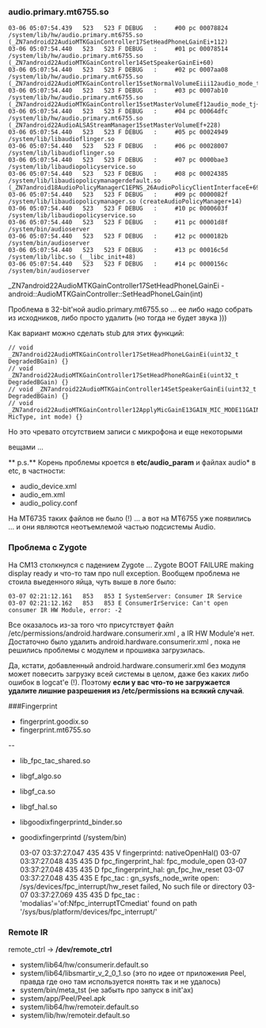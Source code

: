 ### audio.primary.mt6755.so 

	03-06 05:07:54.439   523   523 F DEBUG   :     #00 pc 00078824  /system/lib/hw/audio.primary.mt6755.so (_ZN7android22AudioMTKGainController17SetHeadPhoneLGainEi+112)
	03-06 05:07:54.440   523   523 F DEBUG   :     #01 pc 00078514  /system/lib/hw/audio.primary.mt6755.so (_ZN7android22AudioMTKGainController14SetSpeakerGainEi+60)
	03-06 05:07:54.440   523   523 F DEBUG   :     #02 pc 0007aa08  /system/lib/hw/audio.primary.mt6755.so (_ZN7android22AudioMTKGainController15setNormalVolumeEiii12audio_mode_t+488)
	03-06 05:07:54.440   523   523 F DEBUG   :     #03 pc 0007ab10  /system/lib/hw/audio.primary.mt6755.so (_ZN7android22AudioMTKGainController15setMasterVolumeEf12audio_mode_tj+156)
	03-06 05:07:54.440   523   523 F DEBUG   :     #04 pc 00064dfc  /system/lib/hw/audio.primary.mt6755.so (_ZN7android22AudioALSAStreamManager15setMasterVolumeEf+228)
	03-06 05:07:54.440   523   523 F DEBUG   :     #05 pc 00024949  /system/lib/libaudioflinger.so
	03-06 05:07:54.440   523   523 F DEBUG   :     #06 pc 00028007  /system/lib/libaudioflinger.so
	03-06 05:07:54.440   523   523 F DEBUG   :     #07 pc 0000bae3  /system/lib/libaudiopolicyservice.so
	03-06 05:07:54.440   523   523 F DEBUG   :     #08 pc 00024385  /system/lib/libaudiopolicymanagerdefault.so (_ZN7android18AudioPolicyManagerC1EPNS_26AudioPolicyClientInterfaceE+692)
	03-06 05:07:54.440   523   523 F DEBUG   :     #09 pc 0000082f  /system/lib/libaudiopolicymanager.so (createAudioPolicyManager+14)
	03-06 05:07:54.440   523   523 F DEBUG   :     #10 pc 0000603f  /system/lib/libaudiopolicyservice.so
	03-06 05:07:54.440   523   523 F DEBUG   :     #11 pc 00001d8f  /system/bin/audioserver
	03-06 05:07:54.440   523   523 F DEBUG   :     #12 pc 0000182b  /system/bin/audioserver
	03-06 05:07:54.440   523   523 F DEBUG   :     #13 pc 00016c5d  /system/lib/libc.so (__libc_init+48)
	03-06 05:07:54.440   523   523 F DEBUG   :     #14 pc 0000156c  /system/bin/audioserver

_ZN7android22AudioMTKGainController17SetHeadPhoneLGainEi - android::AudioMTKGainController::SetHeadPhoneLGain(int)

Проблема в 32-bit'ной audio.primary.mt6755.so ... ее либо надо собрать из исходников, либо просто удалить (но тогда не будет звука )))

Как вариант можно сделать stub для этих функций:

	// void _ZN7android22AudioMTKGainController17SetHeadPhoneLGainEi(uint32_t DegradedBGain) {}
	// void _ZN7android22AudioMTKGainController17SetHeadPhoneRGainEi(uint32_t DegradedBGain) {}
	// void _ZN7android22AudioMTKGainController14SetSpeakerGainEi(uint32_t DegradedBGain) {}
	// void _ZN7android22AudioMTKGainController12ApplyMicGainE13GAIN_MIC_MODE11GAIN_DEVICE12audio_mode_t(uint32_t MicType, int mode) {}

	
Но это чревато отсутствием записи с микрофона и еще некоторыми

 вещами ...
 
** p.s.** Корень проблемы кроется в **etc/audio_param** и файлах audio* в etc, в частности:

* audio_device.xml
* audio_em.xml
* audio_policy.conf

На MT6735 таких файлов не было (!) ... а вот на MT6755 уже появились ... и они являются неотъемлемой частью подсистемы Audio.
 
### Проблема с Zygote

На CM13 столкнулся с падением Zygote ... Zygote BOOT FAILURE making display ready и что-то там про null exception. Вообщем проблема не стоила выеденного яйца, чуть выше в логе было:

	03-07 02:21:12.161   853   853 I SystemServer: Consumer IR Service
	03-07 02:21:12.162   853   853 E ConsumerIrService: Can't open consumer IR HW Module, error: -2
	

Все оказалось из-за того что присутствует файл /etc/permissions/android.hardware.consumerir.xml , а IR HW Module'я нет. Достаточно было удалить android.hardware.consumerir.xml , пока не решились проблемы с модулем и прошивка загрузилась.

Да, кстати, добавленный android.hardware.consumerir.xml без модуля может повесить загрузку всей системы в целом, даже без каких либо ошибок в logcat'е (!). Поэтому **если у вас что-то не загружается удалите лишние разрешения из /etc/permissions на всякий случай**.

###Fingerprint

* fingerprint.goodix.so
* fingerprint.mt6755.so

--

* lib_fpc_tac_shared.so
* libgf_algo.so
* libgf_ca.so
* libgf_hal.so
* libgoodixfingerprintd_binder.so
* goodixfingerprintd (/system/bin)

	03-07 03:37:27.047   435   435 V fingerprintd: nativeOpenHal()
	03-07 03:37:27.048   435   435 D fpc_fingerprint_hal: fpc_module_open
	03-07 03:37:27.048   435   435 D fpc_fingerprint_hal: gn_fpc_hw_reset
	03-07 03:37:27.048   435   435 E fpc_tac : gn_sysfs_node_write open: /sys/devices/fpc_interrupt/hw_reset failed, No such file or directory
	03-07 03:37:27.069   435   435 D fpc_tac : 'modalias'='of:Nfpc_interruptT<NULL>Cmediat' found on  path '/sys/bus/platform/devices/fpc_interrupt/'


### Remote IR

remote_ctrl -> **/dev/remote_ctrl**

* system/lib64/hw/consumerir.default.so
* system/lib64/libsmartir_v_2_0_1.so (это по идее от приложения Peel, правда где оно там используется понять так и не удалось)
* system/bin/meta_tst (не забыть про запуск в init'ах)
* system/app/Peel/Peel.apk
* system/lib64/hw/remoteir.default.so
* system/lib/hw/remoteir.default.so


